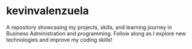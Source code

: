 # kevinvalenzuela
A repository showcasing my projects, skills, and learning journey in Business Administration and programming. Follow along as I explore new technologies and improve my coding skills!
